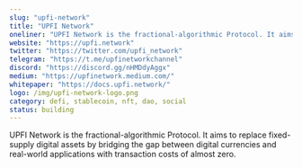 ```yaml
---
slug: "upfi-network"
title: "UPFI Network"
oneliner: "UPFI Network is the fractional-algorithmic Protocol. It aims to replace fixed-supply digital assets by bridging the gap between digital currencies and real-world applications with transaction costs of almost zero."
website: "https://upfi.network"
twitter: "https://twitter.com/upfi_network"
telegram: "https://t.me/upfinetworkchannel"
discord: "https://discord.gg/nHMDdyAggx"
medium: "https://upfinetwork.medium.com/"
whitepaper: "https://docs.upfi.network/"
logo: /img/upfi-network-logo.png
category: defi, stablecoin, nft, dao, social
status: building
---
```


UPFI Network is the fractional-algorithmic Protocol. It aims to replace fixed-supply digital assets by bridging the gap between digital currencies and real-world applications with transaction costs of almost zero.

